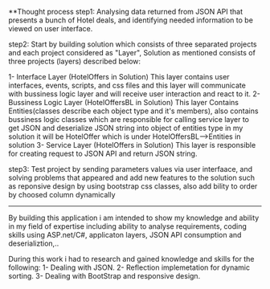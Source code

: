 **Thought process 
step1: Analysing data returned from JSON API that presents a bunch of Hotel deals, and identifying needed information to be viewed on user interface. 

step2: Start by building solution which consists of three separated projects and each project considered as "Layer", Solution as mentioned consists of three projects (layers) described below: 

1- Interface Layer (HotelOffers in Solution)
This layer contains user interfaces, events, scripts, and css files and this layer will communicate with bussiness logic layer and will receive user interaction and react to it.
2- Bussiness Logic Layer (HotelOffersBL in Solution)
This layer Contains Entities(classes describe each object type and it's members), also contains bussiness logic classes which are responsible for calling service layer to get JSON and deserialize JSON string into object of entities type in my solution it will be HotelOffer which  is under HotelOffersBL-->Entities in solution
3- Service Layer (HotelOffers in Solution)
This layer is responsible for creating request to JSON API and return JSON string. 

step3: Test project by sending parameters values via user interfaace, and solving problems that appeared and add new features to the solution such as reponsive design by using bootstrap css classes, also add bility to order by choosed column dynamically

----

By building this application i am intended to show my knowledge and ability in my field of expertise including ability to analyse requirements, coding skills using ASP.net/C#, applicaton layers, JSON API consumption and deserializtion,.. 

During this work i had to research and gained knowledge and skills for the following: 
1- Dealing with JSON.
2- Reflection implemetation for dynamic sorting.
3- Dealing with BootStrap and responsive design.

